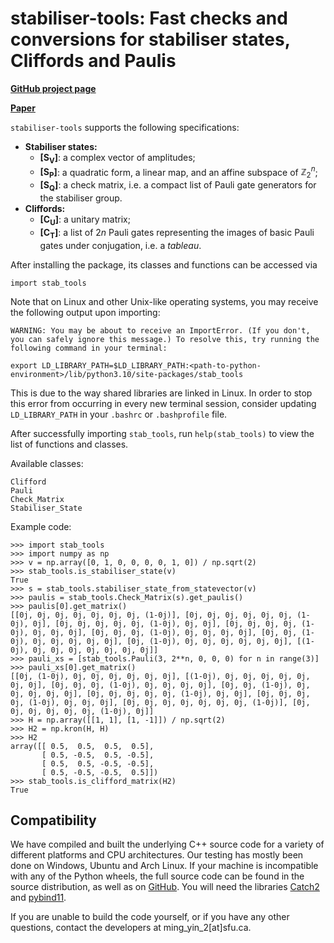 # stabiliser-tools: Fast checks and conversions for stabiliser states, Cliffords and Paulis
**[GitHub project page](https://github.com/ndesilva/stabiliser-tools)**

**[Paper](https://arxiv.org/abs/2311.10357)**

`stabiliser-tools` supports the following specifications:
- **Stabiliser states:**
    - **[S<sub>V</sub>]**: a complex vector of amplitudes;
    - **[S<sub>P</sub>]**: a quadratic form, a linear map, and an affine subspace of $\mathbb{Z}_2^n$;
    - **[S<sub>Q</sub>]**: a check matrix, i.e. a compact list of Pauli gate generators for the stabiliser group.
- **Cliffords:**
    - **[C<sub>U</sub>]**: a unitary matrix;
    - **[C<sub>T</sub>]**: a list of $2n$ Pauli gates representing the images of basic Pauli gates under conjugation, i.e. a *tableau*.

After installing the package, its classes and functions can be accessed via
```
import stab_tools
```
Note that on Linux and other Unix-like operating systems, you may receive the following output upon importing:
```
WARNING: You may be about to receive an ImportError. (If you don't, you can safely ignore this message.) To resolve this, try running the following command in your terminal:

export LD_LIBRARY_PATH=$LD_LIBRARY_PATH:<path-to-python-environment>/lib/python3.10/site-packages/stab_tools
```
This is due to the way shared libraries are linked in Linux. In order to stop this error from occurring in every new terminal session, consider updating `LD_LIBRARY_PATH` in your `.bashrc` or `.bashprofile` file.

After successfully importing `stab_tools`, run `help(stab_tools)` to view the list of functions and classes.

Available classes:
```
Clifford
Pauli
Check_Matrix
Stabiliser_State
```

Example code:
```
>>> import stab_tools
>>> import numpy as np
>>> v = np.array([0, 1, 0, 0, 0, 0, 1, 0]) / np.sqrt(2)
>>> stab_tools.is_stabiliser_state(v)
True
>>> s = stab_tools.stabiliser_state_from_statevector(v)
>>> paulis = stab_tools.Check_Matrix(s).get_paulis()
>>> paulis[0].get_matrix()
[[0j, 0j, 0j, 0j, 0j, 0j, 0j, (1-0j)], [0j, 0j, 0j, 0j, 0j, 0j, (1-0j), 0j], [0j, 0j, 0j, 0j, 0j, (1-0j), 0j, 0j], [0j, 0j, 0j, 0j, (1-0j), 0j, 0j, 0j], [0j, 0j, 0j, (1-0j), 0j, 0j, 0j, 0j], [0j, 0j, (1-0j), 0j, 0j, 0j, 0j, 0j], [0j, (1-0j), 0j, 0j, 0j, 0j, 0j, 0j], [(1-0j), 0j, 0j, 0j, 0j, 0j, 0j, 0j]]
>>> pauli_xs = [stab_tools.Pauli(3, 2**n, 0, 0, 0) for n in range(3)]
>>> pauli_xs[0].get_matrix()
[[0j, (1-0j), 0j, 0j, 0j, 0j, 0j, 0j], [(1-0j), 0j, 0j, 0j, 0j, 0j, 0j, 0j], [0j, 0j, 0j, (1-0j), 0j, 0j, 0j, 0j], [0j, 0j, (1-0j), 0j, 0j, 0j, 0j, 0j], [0j, 0j, 0j, 0j, 0j, (1-0j), 0j, 0j], [0j, 0j, 0j, 0j, (1-0j), 0j, 0j, 0j], [0j, 0j, 0j, 0j, 0j, 0j, 0j, (1-0j)], [0j, 0j, 0j, 0j, 0j, 0j, (1-0j), 0j]]
>>> H = np.array([[1, 1], [1, -1]]) / np.sqrt(2)
>>> H2 = np.kron(H, H)
>>> H2
array([[ 0.5,  0.5,  0.5,  0.5],
       [ 0.5, -0.5,  0.5, -0.5],
       [ 0.5,  0.5, -0.5, -0.5],
       [ 0.5, -0.5, -0.5,  0.5]])
>>> stab_tools.is_clifford_matrix(H2)
True
```

## Compatibility
We have compiled and built the underlying C++ source code for a variety of different platforms and CPU architectures. Our testing has mostly been done on Windows, Ubuntu and Arch Linux. If your machine is incompatible with any of the Python wheels, the full source code can be found in the source distribution, as well as on [GitHub](https://github.com/ndesilva/stabiliser-tools). You will need the libraries [Catch2](https://github.com/catchorg/Catch2) and [pybind11](https://github.com/pybind/pybind11).

If you are unable to build the code yourself, or if you have any other questions, contact the developers at ming_yin_2[at]sfu.ca.

